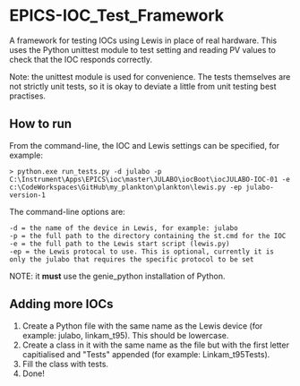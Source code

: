 # EPICS-IOC_Test_Framework

A framework for testing IOCs using Lewis in place of real hardware.
This uses the Python unittest module to test setting and reading PV values to check that the IOC responds correctly.

Note: the unittest module is used for convenience. The tests themselves are not strictly unit tests, so it is okay to deviate a little from unit testing best practises.

## How to run

From the command-line, the IOC and Lewis settings can be specified, for example:

```
> python.exe run_tests.py -d julabo -p C:\Instrument\Apps\EPICS\ioc\master\JULABO\iocBoot\iocJULABO-IOC-01 -e c:\CodeWorkspaces\GitHub\my_plankton\plankton\lewis.py -ep julabo-version-1
```

The command-line options are:
```
-d = the name of the device in Lewis, for example: julabo
-p = the full path to the directory containing the st.cmd for the IOC
-e = the full path to the Lewis start script (lewis.py)
-ep = the Lewis protocal to use. This is optional, currently it is only the julabo that requires the specific protocol to be set
```

NOTE: it **must** use the genie_python installation of Python.

## Adding more IOCs

1. Create a Python file with the same name as the Lewis device (for example: julabo, linkam_t95). This should be lowercase.
2. Create a class in it with the same name as the file but with the first letter capitialised and "Tests" appended (for example: Linkam_t95Tests).
3. Fill the class with tests.
4. Done!